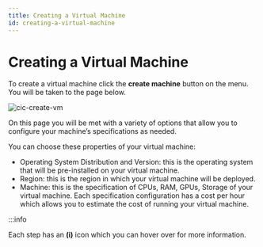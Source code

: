 ```yaml
---
title: Creating a Virtual Machine 
id: creating-a-virtual-machine
---
```


# Creating a Virtual Machine

To create a virtual machine click the **create machine** button on the menu. You will be taken to the page below. 

![cic-create-vm](@site/static/img/cic-create-vm.png)

On this page you will be met with a variety of options that allow you to configure your machine’s specifications as needed.

You can choose these properties of your virtual machine:

-  Operating System Distribution and Version: this is the operating system that will be pre-installed on your virtual machine.
-  Region: this is the region in which your virtual machine will be deployed.
-  Machine: this is the specification of CPUs, RAM, GPUs, Storage of your virtual machine. Each specification configuration has a cost per hour which allows you to estimate the cost of running your virtual machine. 

:::info

Each step has an **(i)** icon which you can hover over for more information. 
